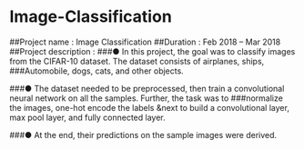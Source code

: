 # Image-Classification

##Project name : Image Classification
##Duration : Feb 2018 – Mar 2018
##Project description :
###● In this project, the goal was to classify images from the CIFAR-10 dataset. The dataset consists of airplanes, ships, ###Automobile, dogs, cats, and other objects.

###● The dataset needed to be preprocessed, then train a convolutional neural network on all the samples. Further, the task was to ###normalize the images, one-hot encode the labels &next to build a convolutional layer, max pool layer, and fully connected layer.

###● At the end, their predictions on the sample images were derived.
